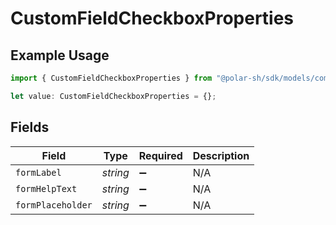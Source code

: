 # CustomFieldCheckboxProperties

## Example Usage

```typescript
import { CustomFieldCheckboxProperties } from "@polar-sh/sdk/models/components/customfieldcheckboxproperties.js";

let value: CustomFieldCheckboxProperties = {};
```

## Fields

| Field              | Type               | Required           | Description        |
| ------------------ | ------------------ | ------------------ | ------------------ |
| `formLabel`        | *string*           | :heavy_minus_sign: | N/A                |
| `formHelpText`     | *string*           | :heavy_minus_sign: | N/A                |
| `formPlaceholder`  | *string*           | :heavy_minus_sign: | N/A                |